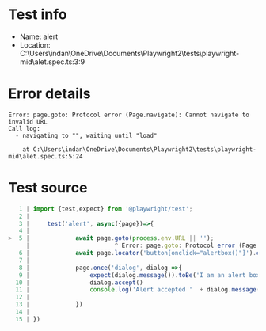 # Test info

- Name: alert
- Location: C:\Users\indan\OneDrive\Documents\Playwright2\tests\playwright-mid\alet.spec.ts:3:9

# Error details

```
Error: page.goto: Protocol error (Page.navigate): Cannot navigate to invalid URL
Call log:
  - navigating to "", waiting until "load"

    at C:\Users\indan\OneDrive\Documents\Playwright2\tests\playwright-mid\alet.spec.ts:5:24
```

# Test source

```ts
   1 | import {test,expect} from '@playwright/test';
   2 |
   3 |     test('alert', async({page})=>{
   4 |
>  5 |             await page.goto(process.env.URL || '');
     |                        ^ Error: page.goto: Protocol error (Page.navigate): Cannot navigate to invalid URL
   6 |             await page.locator('button[onclick="alertbox()"]').click()
   7 |
   8 |             page.once('dialog', dialog =>{
   9 |                 expect(dialog.message()).toBe('I am an alert box!')
  10 |                 dialog.accept() 
  11 |                 console.log('Alert accepted '  + dialog.message())                   
  12 |
  13 |             })
  14 |
  15 | })
```